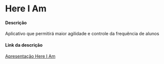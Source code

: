 # Here I Am
#### Descrição  
Aplicativo que permitirá maior agilidade e controle da frequência de alunos
#### Link da descrição 
[Apresentação Here I Am](https://docs.google.com/presentation/d/1xk70MBOXVAQ6kbUEaTMhTkMzoSpqRdCDJuC0XVa1quQ/edit?usp=sharing)
